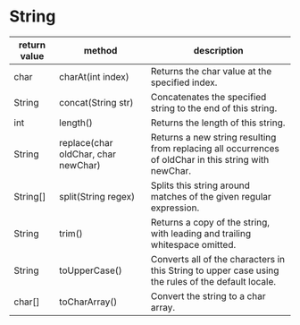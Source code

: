 # String 

| return value | method | description |
| ------------ | ------ | ----------- |
| char | charAt(int index) | Returns the char value at the specified index. |
| String | concat(String str) | Concatenates the specified string to the end of this string. |
| int | length() | Returns the length of this string. |
| String | replace(char oldChar, char newChar) | Returns a new string resulting from replacing all occurrences of oldChar in this string with newChar. |
| String[] | 	split(String regex) | Splits this string around matches of the given regular expression. |
| String | trim() | Returns a copy of the string, with leading and trailing whitespace omitted. |
| String | toUpperCase() | Converts all of the characters in this String to upper case using the rules of the default locale. |
| char[] | toCharArray() | Convert the string to a char array. |
